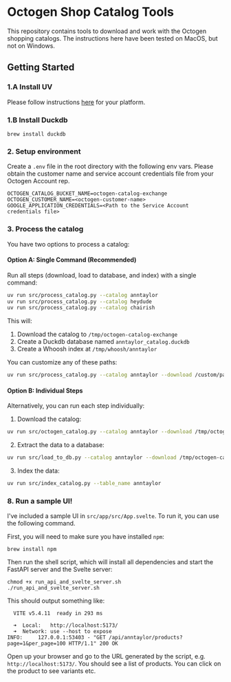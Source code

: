 # Octogen Shop Catalog Tools

This repository contains tools to download and work with the Octogen shopping catalogs. The instructions here have been tested on MacOS, but
not on Windows.

## Getting Started

### 1.A Install UV

Please follow instructions [here](https://docs.astral.sh/uv/getting-started/installation/) for your platform.


### 1.B Install Duckdb 

```
brew install duckdb
```

### 2. Setup environment

Create a `.env` file in the root directory with the following env vars.
Please obtain the customer name and service account credentials file from your Octogen Account rep.

```
OCTOGEN_CATALOG_BUCKET_NAME=octogen-catalog-exchange
OCTOGEN_CUSTOMER_NAME=<octogen-customer-name>
GOOGLE_APPLICATION_CREDENTIALS=<Path to the Service Account credentials file>
```

### 3. Process the catalog

You have two options to process a catalog:

#### Option A: Single Command (Recommended)
Run all steps (download, load to database, and index) with a single command:
```bash
uv run src/process_catalog.py --catalog anntaylor
uv run src/process_catalog.py --catalog heydude
uv run src/process_catalog.py --catalog chairish
```

This will:
1. Download the catalog to `/tmp/octogen-catalog-exchange`
2. Create a Duckdb database named `anntaylor_catalog.duckdb` 
3. Create a Whoosh index at `/tmp/whoosh/anntaylor`

You can customize any of these paths:
```bash
uv run src/process_catalog.py --catalog anntaylor --download /custom/path --index_dir /custom/index/path
```

#### Option B: Individual Steps
Alternatively, you can run each step individually:

1. Download the catalog:
```bash
uv run src/octogen_catalog.py --catalog anntaylor --download /tmp/octogen-catalog-exchange
```

2. Extract the data to a database:
```bash
uv run src/load_to_db.py --catalog anntaylor --download /tmp/octogen-catalog-exchange
```

3. Index the data:
```bash
uv run src/index_catalog.py --table_name anntaylor
```

### 8. Run a sample UI! 

I've included a sample UI in `src/app/src/App.svelte`. To run it, you can use the following command.

First, you will need to make sure you have installed `npm`: 
```
brew install npm
```

Then run the shell script, which will install all dependencies and start the FastAPI server and the Svelte server:

```
chmod +x run_api_and_svelte_server.sh
./run_api_and_svelte_server.sh
```

This should output something like:
```
  VITE v5.4.11  ready in 293 ms

  ➜  Local:   http://localhost:5173/
  ➜  Network: use --host to expose
INFO:     127.0.0.1:53403 - "GET /api/anntaylor/products?page=1&per_page=100 HTTP/1.1" 200 OK
```
Open up your browser and go to the URL generated by the script, e.g. `http://localhost:5173/`. You should see a list of products. You can click on the product to see variants
etc.

